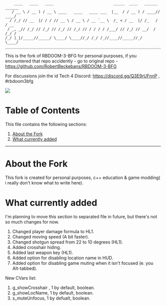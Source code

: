 ```
    ____   ____   ____                           _____  ____   ______ ______
   / __ \ / __ ) / __ \ ____   ____   ____ ___  |__  / / __ ) / ____// ____/
  / /_/ // __  |/ / / // __ \ / __ \ / __ `__ \  /_ < / __  |/ /_   / / __  
 / _, _// /_/ // /_/ // /_/ // /_/ // / / / / /___/ // /_/ // __/  / /_/ /  
/_/ |_|/_____//_____/ \____/ \____//_/ /_/ /_//____//_____//_/     \____/   
_______________________________________________________________________
```

This is the fork of RBDOOM-3-BFG for personal purposes, if you encountered that repo accidently - go to original repo - https://github.com/RobertBeckebans/RBDOOM-3-BFG 

For discussions join the id Tech 4 Discord: https://discord.gg/Q3E9rUFnnP , #rbdoom3bfg

<img src="https://i.imgur.com/nSWBSUB.png">


# Table of Contents

This file contains the following sections:

1. [About the Fork](#about)
2. [What currently added](#changelog)

---
# About the Fork <a name="about"></a>

This fork is created for personal purposes, c++ education & game modding( i really don't know what to write here).

# What currently added <a name="changelog"></a>

I'm planning to move this section to separated file in future, but there's not so much changes for now.

1. Changed player damage formula to HL1.
2. Changed moving speed (A bit faster).
3. Changed shotgun spread from 22 to 10 degrees (HL1).
4. Added crosshair hiding.
5. Added last weapon key (HL1).
6. Added option for disabling location name in HUD.
7. Added option for disabling game muting when it isn't focused (e. you Alt-tabbed).

New CVars list:
1. g_showCrosshair , 1 by default, boolean.
2. g_showLocName, 1 by default, boolean.
3. s_muteUnfocus, 1 by defualt, boolean.
